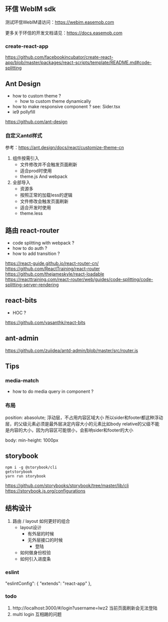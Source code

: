 ## 环信 WebIM sdk

测试环信WebIM请访问：https://webim.easemob.com

更多关于环信的开发文档请见：https://docs.easemob.com


### create-react-app

https://github.com/facebookincubator/create-react-app/blob/master/packages/react-scripts/template/README.md#code-splitting

## Ant Design

- how to custom theme ?
    - how to custom theme dynamically
- how to make responsive component ? see: Sider.tsx
- ie9 pollyfill 


https://github.com/ant-design

### 自定义antd样式

参考：https://ant.design/docs/react/customize-theme-cn

1. 组件按需引入
    - 文件修改并不会触发页面刷新
    - 适合prod时使用
    - theme.js And webpack
2. 全部导入 
    - 资源多
    - 按照正常的加载less的逻辑
    - 文件修改会触发页面刷新
    - 适合开发时使用
    - theme.less

## 路由 react-router

- code splitting with webpack ?
- how to do auth ?
- how to add transition ?

https://react-guide.github.io/react-router-cn/
https://github.com/ReactTraining/react-router
https://github.com/thejameskyle/react-loadable
https://reacttraining.com/react-router/web/guides/code-splitting/code-splitting-server-rendering

## react-bits

- HOC ?

https://github.com/vasanthk/react-bits


## ant-admin


https://github.com/zuiidea/antd-admin/blob/master/src/router.js


## Tips

### media-match

- how to do media query in component ?


### 布局

position: abasolute; 浮动层，不占用内容区域大小
所以sider和footer都这种浮动层，的父级元素必须是最外层决定内容大小的元素比如body
relative的父级不能是内容的大小，因为内容区可能很小，会影响sider和footer的大小

body: min-height: 1000px


## storybook

```
npm i -g @storybook/cli
getstorybook
yarn run storybook
```

https://github.com/storybooks/storybook/tree/master/lib/cli
https://storybook.js.org/configurations


## 结构设计

1. 路由 / layout 如何更好的组合
    - layout设计
        - 有外层的时候
        - 无外层接口的时候
            - 登陆
    - 如何做身份校验
    - 如何引入进度条



### eslint
"eslintConfig": {
    "extends": "react-app"
},


### todo

1. http://localhost:3000/#/login?username=lwz2 当前页面刷新会无法登陆
2. multi login 互相踢的问题

